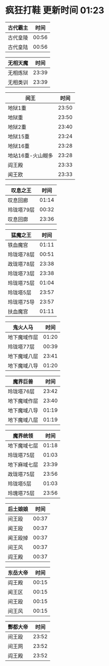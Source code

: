 # 疯狂打鞋 更新时间 01:23

| 古代霸主   | 时间    |
|--------|-------|
| 古代皇陵 | 00:56 |
| 古代皇陆 | 00:56 |

| 无相天魔   | 时间    |
|--------|-------|
| 无相炼狱 | 23:39 |
| 无相类训 | 23:39 |

| 间王   | 时间    |
|--------|-------|
| 地狱1重 | 23:50 |
| 地狱重 | 23:50 |
| 地狱2重 | 23:40 |
| 地狱15重 | 23:24 |
| 地狱16重 | 23:28 |
| 地站16重-火山糊多 | 23:28 |
| 阎王殿 | 23:33 |
| 闻王欧 | 23:33 |

| 叹息之王   | 时间    |
|--------|-------|
| 叹息回廊 | 01:14 |
| 玲珑塔79层 | 00:32 |
| 叹息回廓 | 23:36 |

| 猛魔之王   | 时间    |
|--------|-------|
| 铁血魔宫 | 01:11 |
| 玲珑塔78层 | 00:51 |
| 政珑塔78层 | 23:38 |
| 玲珑塔73层 | 23:38 |
| 玲珑塔75层 | 01:04 |
| 玲珑塔5层 | 23:57 |
| 玲珑塔75导 | 23:57 |
| 扶血魔宫 | 01:11 |

| 鬼火人马   | 时间    |
|--------|-------|
| 地下魔域作层 | 01:20 |
| 玲珑塔77层 | 00:39 |
| 地下魔域八层 | 23:41 |
| 地下魔域八导 | 01:20 |

| 魔界巨兽   | 时间    |
|--------|-------|
| 玲珑塔76层 | 23:42 |
| 地下魔域作层 | 23:40 |
| 地下魔域八导 | 01:19 |
| 地下魔域八层 | 01:19 |

| 魔界统领   | 时间    |
|--------|-------|
| 地下魔域七层 | 01:18 |
| 玲珑塔75层 | 01:03 |
| 地下麻域七层 | 23:39 |
| 政珑塔75层 | 23:56 |
| 玲珑塔5层 | 01:03 |
| 玲瑰塔75层 | 23:56 |

| 后土娘娘   | 时间    |
|--------|-------|
| 间王殴 | 00:37 |
| 闻王殴 | 00:37 |
| 闻王殴掉 | 00:37 |
| 间王风 | 00:37 |
| 阎王殿 | 00:37 |

| 东岳大帝   | 时间    |
|--------|-------|
| 阎王殿 | 00:15 |
| 闻王区 | 00:15 |
| 间王殴 | 00:15 |
| 间王风 | 00:15 |

| 酆都大帝   | 时间    |
|--------|-------|
| 间王殴 | 23:52 |
| 间王网 | 23:52 |
| 阎王殿 | 23:52 |